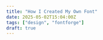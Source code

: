 ```yaml
---
title: "How I Created My Own Font"
date: 2025-05-02T15:04:00Z
tags: ["design", "fontforge"]
draft: true
---
```

